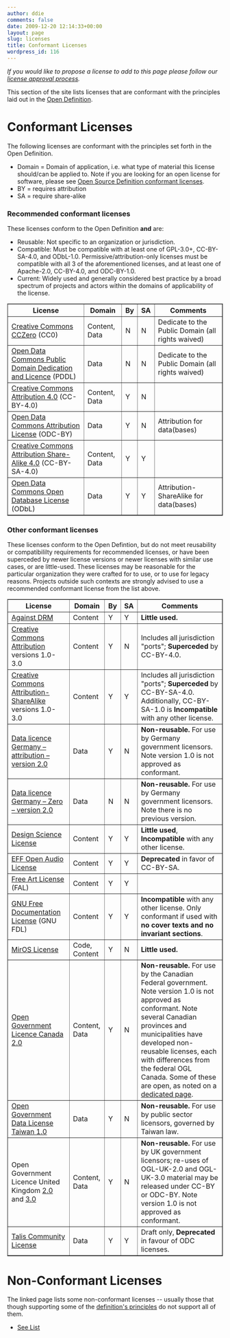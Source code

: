 ```yaml
---
author: ddie
comments: false
date: 2009-12-20 12:14:33+00:00
layout: page
slug: licenses
title: Conformant Licenses
wordpress_id: 116
---
```


*If you would like to propose a license to add to this page please follow our [license approval process](/licenses/process/).*

This section of the site lists licenses that are conformant with the principles laid out in the [Open Definition](/od).

# Conformant Licenses

The following licenses are conformant with the principles set forth in the Open Definition.

* Domain = Domain of application, i.e. what type of material this license should/can be applied to. Note if you are looking for an open license for software, please see [Open Source Definition conformant licenses](http://opensource.org/licenses/).
* BY = requires attribution
* SA = require share-alike


### Recommended conformant licenses 

These licenses conform to the Open Definition **and** are:

* Reusable: Not specific to an organization or jurisdiction.
* Compatible: Must be compatible with at least one of GPL-3.0+, CC-BY-SA-4.0, and ODbL-1.0. Permissive/attribution-only licenses must be compatible with all 3 of the aforementioned licenses, and at least one of Apache-2.0, CC-BY-4.0, and ODC-BY-1.0.
* Current: Widely used and generally considered best practice by a broad spectrum of projects and actors within the domains of applicability of the license.



<table cellpadding="5" cellspacing="0" border="1" >
<tbody >
<tr >

<th >License
</th>

<th >Domain
</th>

<th >By
</th>

<th >SA
</th>

<th >Comments
</th>
</tr>
<tr >

<td ><a href="/licenses/cc-zero">Creative Commons CCZero</a> (CC0)
</td>

<td >Content, Data
</td>

<td >N
</td>

<td >N
</td>

<td >Dedicate to the Public Domain (all rights waived)
</td>
</tr>
<tr >

<td ><a href="/licenses/odc-pddl">Open Data Commons Public Domain Dedication and Licence</a> (PDDL)
</td>

<td >Data
</td>

<td >N
</td>

<td >N
</td>

<td >Dedicate to the Public Domain (all rights waived)
</td>
</tr>
<tr >

<td ><a href="/licenses/cc-by">Creative Commons Attribution 4.0</a> (CC-BY-4.0)
</td>

<td >Content, Data
</td>

<td >Y
</td>

<td >N
</td>

<td >
</td>
</tr>

<tr >
<td ><a href="/licenses/odc-by">Open Data Commons Attribution License</a> (ODC-BY)
</td>

<td >Data
</td>

<td >Y
</td>

<td >N
</td>

<td >Attribution for data(bases)
</td>
</tr>
<tr >

<td ><a href="/licenses/cc-by-sa">Creative Commons Attribution Share-Alike 4.0</a> (CC-BY-SA-4.0)
</td>

<td >Content, Data
</td>

<td >Y
</td>

<td >Y
</td>

<td >
</td>
</tr>

<tr >

<td ><a href="/licenses/odc-odbl">Open Data Commons Open Database License</a> (ODbL)
</td>

<td >Data
</td>

<td >Y
</td>

<td >Y
</td>

<td >Attribution-ShareAlike for data(bases)
</td>
</tr>

</tbody>
</table>



### Other conformant licenses


These licenses conform to the Open Defintion, but do not meet reusability or compatibililty requirements for recommended licenses, or have been superceded by newer license versions or newer licenses with similar use cases, or are little-used. These licenses may be reasonable for the particular organization they were crafted for to use, or to use for legacy reasons. Projects outside such contexts are strongly advised to use a recommended conformant license from the list above.

<table cellpadding="5" cellspacing="0" border="1" >
<tbody >
<tr >

<th >License
</th>

<th >Domain
</th>

<th >By
</th>

<th >SA
</th>

<th >Comments
</th>
</tr>

<tr >
<td ><a href="/licenses/against-drm">Against DRM</a>
</td>
<td >Content
</td>
<td >Y
</td>
<td >Y
</td>
<td ><b>Little used.</b>
</td>
</tr>

<tr >
<td ><a href="/licenses/cc-by">Creative Commons Attribution</a> versions 1.0-3.0
</td>
<td >Content
</td>
<td >Y
</td>
<td >N
</td>
<td>Includes all jurisdiction "ports"; <b>Superceded</b> by CC-BY-4.0.
</td>
</tr>

<tr >
<td ><a href="/licenses/cc-by-sa">Creative Commons Attribution-ShareAlike</a> versions 1.0-3.0
</td>
<td >Content
</td>
<td >Y
</td>
<td >Y
</td>
<td>Includes all jurisdiction "ports"; <b>Superceded</b> by CC-BY-SA-4.0. Additionally, CC-BY-SA-1.0 is <b>Incompatible</b> with any other license.
</td>
</tr>

<tr>
<td ><a href="https://www.govdata.de/dl-de/by-2-0">Data licence Germany – attribution – version 2.0</a>
</td>
<td >Data
</td>
<td >Y
</td>
<td >N
</td>
<td ><b>Non-reusable.</b> For use by Germany government licensors. Note version 1.0 is not approved as conformant.
</td>
</tr>

<tr>
<td ><a href="https://www.govdata.de/dl-de/zero-2-0">Data licence Germany – Zero – version 2.0</a>
</td>
<td >Data
</td>
<td >N
</td>
<td >N
</td>
<td ><b>Non-reusable.</b> For use by Germany government licensors. Note there is no previous version.
</td>
</tr>

<tr>
<td ><a href="/licenses/dsl">Design Science License</a>
</td>
<td >Content
</td>
<td >Y
</td>
<td >Y
</td>
<td ><b>Little used</b>, <b>Incompatible</b> with any other license.
</td>
</tr>

<tr >
<td ><a href="/licenses/eff-open-audio-license">EFF Open Audio License</a>
</td>
<td >Content
</td>
<td >Y
</td>
<td >Y
</td>
<td ><b>Deprecated</b> in favor of CC-BY-SA.
</td>
</tr>

<tr >
<td ><a href="/licenses/fal">Free Art License</a> (FAL)
</td>
<td >Content
</td>
<td >Y
</td>
<td >Y
</td>
<td >
</td>
</tr>

<tr >
<td ><a href="/licenses/gfdl">GNU Free Documentation License</a> (GNU FDL)
</td>
<td >Content
</td>
<td >Y
</td>
<td >Y
</td>
<td><b>Incompatible</b> with any other license. Only conformant if used with <b>no cover texts and no invariant sections</b>.
</td>
</tr>

<tr >
<td ><a href="/licenses/miros">MirOS License</a>
</td>
<td >Code, Content
</td>
<td >Y
</td>
<td >N
</td>
<td ><b>Little used.</b>
</td>
</tr>

<tr >
<td ><a href="http://data.gc.ca/eng/open-government-licence-canada">Open Government Licence Canada 2.0</a>
</td>
<td >Content, Data
</td>
<td >Y
</td>
<td >N
</td>
<td ><b>Non-reusable.</b> For use by the Canadian Federal government. Note version 1.0 is not approved as conformant. Note several Canadian provinces and municipalities have developed non-reusable licenses, each with differences from the federal OGL Canada. Some of these are open, as noted on a <a href="/licenses/ogl-canada-subnational">dedicated page</a>.
</td>
</tr>

<tr >
<td ><a href="http://data.gov.tw/license">Open Government Data License Taiwan 1.0</a>
</td>
<td >Data
</td>
<td >Y
</td>
<td >N
</td>
<td ><b>Non-reusable.</b> For use by public sector licensors, governed by Taiwan law.
</td>
</tr>

<tr >
<td >Open Government Licence United Kingdom <a href="https://www.nationalarchives.gov.uk/doc/open-government-licence/version/2/">2.0</a> and <a href="http://www.nationalarchives.gov.uk/doc/open-government-licence/version/3/">3.0</a>
</td>
<td >Content, Data
</td>
<td >Y
</td>
<td >N
</td>
<td ><b>Non-reusable.</b> For use by UK government licensors; re-uses of OGL-UK-2.0 and OGL-UK-3.0 material may be released under CC-BY or ODC-BY. Note version 1.0 is not approved as conformant.
</td>
</tr>

<tr >
<td ><a href="/licenses/tcl">Talis Community License</a>
</td>
<td >Data
</td>
<td >Y
</td>
<td >Y
</td>
<td >Draft only, <b>Deprecated</b> in favour of ODC licenses.
</td>
</tr>

</tbody>
</table>

# Non-Conformant Licenses

The linked page lists some non-conformant licenses -- usually those that though supporting some of the [definition's principles](/od) do not support all of them.

* [See List](/licenses/nonconformant)
